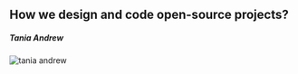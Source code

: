 <div className="relative grid h-[40rem] w-full max-w-[28rem] flex-col items-end justify-center overflow-hidden rounded-xl bg-white bg-clip-border text-center text-gray-700">
  <div className="absolute inset-0 m-0 h-full w-full overflow-hidden rounded-none bg-transparent bg-[url('https://images.unsplash.com/photo-1552960562-daf630e9278b?ixlib=rb-4.0.3&ixid=MnwxMjA3fDB8MHxwaG90by1wYWdlfHx8fGVufDB8fHx8&auto=format&fit=crop&w=687&q=80')] bg-cover bg-clip-border bg-center text-gray-700 shadow-none">
    <div className="to-bg-black-10 absolute inset-0 h-full w-full bg-gradient-to-t from-black/80 via-black/50"></div>
  </div>
  <div className="relative p-6 py-14 px-6 md:px-12">
    <h2 className="mb-6 block font-sans text-4xl font-medium leading-[1.5] tracking-normal text-white antialiased">
      How we design and code open-source projects?
    </h2>
    <h5 className="mb-4 block font-sans text-xl font-semibold leading-snug tracking-normal text-gray-400 antialiased">
      Tania Andrew
    </h5>
    <img
      alt="tania andrew"
      src="https://images.unsplash.com/photo-1633332755192-727a05c4013d?ixlib=rb-1.2.1&amp;ixid=MnwxMjA3fDB8MHxwaG90by1wYWdlfHx8fGVufDB8fHx8&amp;auto=format&amp;fit=crop&amp;w=1480&amp;q=80"
      className="relative inline-block h-[74px] w-[74px] rounded-full border-2 border-white object-cover object-center"
    />
  </div>
</div>
